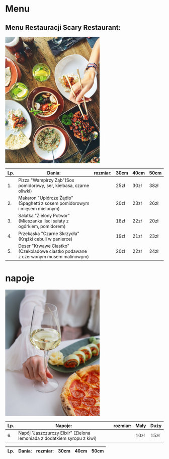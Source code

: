 # Menu

## Menu Restauracji Scary Restaurant:

<img src = "img/food-1050813_1920.jpg" width = 300>

|Lp.|Dania:                                                                                |rozmiar: |30cm   |40cm   |50cm   |
|---|--------------------------------------------------------------------------------------|---------|-------|-------|-------|
|1. |Pizza "Wampirzy Ząb"(Sos pomidorowy, ser, kiełbasa, czarne oliwki)                    |         | 25zł  | 30zł  | 38zł  |
|2. |Makaron "Upiórcze Żądło"(Spaghetti z sosem pomidorowym i mięsem mielonym)             |         | 20zł  | 23zł  | 26zł  |
|3. |Sałatka "Zielony Potwór"(Mieszanka liści sałaty z ogórkiem, pomidorem)                |         | 18zł  | 22zł  | 20zł  |
|4. |Przekąska "Czarne Skrzydła" (Krążki cebuli w panierce)                                |         | 19zł  | 21zł  | 23zł  |
|5. |Deser "Krwawe Ciastko" (Czekoladowe ciastko podawane z czerwonym musem malinowym)     |         | 20zł  | 22zł  | 24zł  |

# napoje

<img src = "img/wine-7046276_1920.jpg" width = 300>

|Lp.|Napoje:                                                                               |rozmiar: |Mały   |Duży   |
|---|--------------------------------------------------------------------------------------|---------|-------|-------|
|6. |Napój "Jaszczurczy Elixir" (Zielona lemoniada z dodatkiem syropu z kiwi)              |         | 10zł  |  15zł | 

 |Lp.|Dania:                                                                                |rozmiar: |30cm   |40cm   |50cm  |
|---|--------------------------------------------------------------------------------------|---------|-------|-------|-------|
                                        
 
